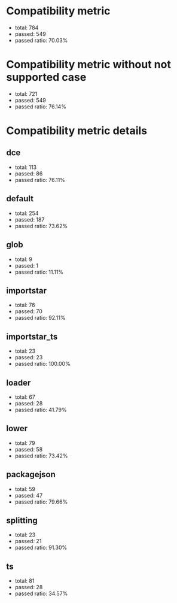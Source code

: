 # Compatibility metric
- total: 784
- passed: 549
- passed ratio: 70.03%
# Compatibility metric without not supported case
- total: 721
- passed: 549
- passed ratio: 76.14%
# Compatibility metric details
## dce
- total: 113
- passed: 86
- passed ratio: 76.11%
## default
- total: 254
- passed: 187
- passed ratio: 73.62%
## glob
- total: 9
- passed: 1
- passed ratio: 11.11%
## importstar
- total: 76
- passed: 70
- passed ratio: 92.11%
## importstar_ts
- total: 23
- passed: 23
- passed ratio: 100.00%
## loader
- total: 67
- passed: 28
- passed ratio: 41.79%
## lower
- total: 79
- passed: 58
- passed ratio: 73.42%
## packagejson
- total: 59
- passed: 47
- passed ratio: 79.66%
## splitting
- total: 23
- passed: 21
- passed ratio: 91.30%
## ts
- total: 81
- passed: 28
- passed ratio: 34.57%
